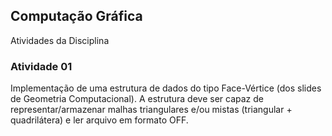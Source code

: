 ## Computação Gráfica
Atividades da Disciplina

### Atividade 01
Implementação de uma estrutura de dados do tipo Face-Vértice (dos slides de Geometria Computacional).
A estrutura deve ser capaz de representar/armazenar malhas triangulares e/ou mistas (triangular + quadrilátera) e ler arquivo em formato OFF.
